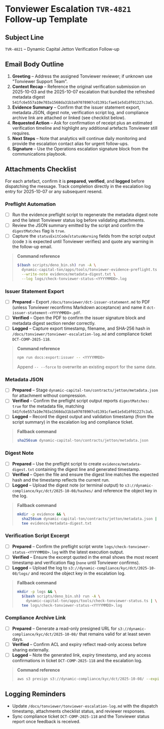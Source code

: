 # Tonviewer Escalation `TVR-4821` Follow-up Template

## Subject Line

`TVR-4821` – Dynamic Capital Jetton Verification Follow-up

## Email Body Outline

1. **Greeting** – Address the assigned Tonviewer reviewer; if unknown use
   "Tonviewer Support Team".
2. **Context Recap** – Reference the original verification submission on
   2025-10-03 and the 2025-10-07 escalation that bundled the refreshed metadata
   digest `541fc6e557a10e703a1568da31b3a97078907cd1391cfae61e5d1df01227c3a5`.
3. **Evidence Summary** – Confirm that the issuer statement export, metadata
   JSON, digest note, verification script log, and compliance archive link are
   attached or linked (see checklist below).
4. **Requested Action** – Ask for confirmation of receipt plus an estimated
   verification timeline and highlight any additional artefacts Tonviewer still
   requires.
5. **Next Steps** – Note that analytics will continue daily monitoring and
   provide the escalation contact alias for urgent follow-ups.
6. **Signature** – Use the Operations escalation signature block from the
   communications playbook.

## Attachments Checklist

For each artefact, confirm it is **prepared**, **verified**, and **logged**
before dispatching the message. Track completion directly in the escalation log
entry for 2025-10-07 or any subsequent resend.

### Preflight Automation

- [ ] Run the evidence preflight script to regenerate the metadata digest note
      and the latest Tonviewer status log before validating attachments.
- [ ] Review the JSON summary emitted by the script and confirm the
      `digestMatches` flag is `true`.
- [ ] Capture the `statusExitCode`/`statusWarning` fields from the script output
      (code `3` is expected until Tonviewer verifies) and quote any warning in
      the follow-up email.

> **Command reference**
>
> ```sh
> $(bash scripts/deno_bin.sh) run -A \
>   dynamic-capital-ton/apps/tools/tonviewer-evidence-preflight.ts \
>   --write-note evidence/metadata-digest.txt \
>   --log logs/check-tonviewer-status-<YYYYMMDD>.log
> ```

### Issuer Statement Export

- [ ] **Prepared** – Export `/docs/tonviewer/dct-issuer-statement.md` to PDF
      (unless Tonviewer reconfirms Markdown acceptance) and name it
      `dct-issuer-statement-<YYYYMMDD>.pdf`.
- [ ] **Verified** – Open the PDF to confirm the issuer signature block and
      metadata digest section render correctly.
- [ ] **Logged** – Capture export timestamp, filename, and SHA-256 hash in
      `/docs/tonviewer/tonviewer-escalation-log.md` and compliance ticket
      `DCT-COMP-2025-118`.

> **Command reference**
>
> ```sh
> npm run docs:export:issuer -- <YYYYMMDD>
> ```
>
> Append `-- --force` to overwrite an existing export for the same date.

### Metadata JSON

- [ ] **Prepared** – Stage `dynamic-capital-ton/contracts/jetton/metadata.json`
      for attachment without compression.
- [ ] **Verified** – Confirm the preflight script output reports
      `digestMatches: true` for the metadata file, matching
      `541fc6e557a10e703a1568da31b3a97078907cd1391cfae61e5d1df01227c3a5`.
- [ ] **Logged** – Record the digest output and validation timestamp (from the
      script summary) in the escalation log and compliance ticket.

> **Fallback command**
>
> ```sh
> sha256sum dynamic-capital-ton/contracts/jetton/metadata.json
> ```

### Digest Note

- [ ] **Prepared** – Use the preflight script to create
      `evidence/metadata-digest.txt` containing the digest line and generated
      timestamp.
- [ ] **Verified** – Open the file and ensure the digest line matches the
      expected hash and the timestamp reflects the current run.
- [ ] **Logged** – Upload the digest note (or terminal output) to
      `s3://dynamic-compliance/kyc/dct/2025-10-08/hashes/` and reference the
      object key in the log.

> **Fallback command**
>
> ```sh
> mkdir -p evidence && \
>   sha256sum dynamic-capital-ton/contracts/jetton/metadata.json | \
>   tee evidence/metadata-digest.txt
> ```

### Verification Script Excerpt

- [ ] **Prepared** – Confirm the preflight script wrote
      `logs/check-tonviewer-status-<YYYYMMDD>.log` with the latest execution
      output.
- [ ] **Verified** – Ensure the excerpt quoted in the email shows the most
      recent timestamp and verification flag (`none` until Tonviewer confirms).
- [ ] **Logged** – Upload the log to
      `s3://dynamic-compliance/kyc/dct/2025-10-08/logs/` and record the object
      key in the escalation log.

> **Fallback command**
>
> ```sh
> mkdir -p logs && \
>   $(bash scripts/deno_bin.sh) run -A \
>     dynamic-capital-ton/apps/tools/check-tonviewer-status.ts | \
>   tee logs/check-tonviewer-status-<YYYYMMDD>.log
> ```

### Compliance Archive Link

- [ ] **Prepared** – Generate a read-only presigned URL for
      `s3://dynamic-compliance/kyc/dct/2025-10-08/` that remains valid for at
      least seven days.
- [ ] **Verified** – Confirm ACL and expiry reflect read-only access before
      sharing externally.
- [ ] **Logged** – Note the generated link, expiry timestamp, and any access
      confirmations in ticket `DCT-COMP-2025-118` and the escalation log.

> **Command reference**
>
> ```sh
> aws s3 presign s3://dynamic-compliance/kyc/dct/2025-10-08/ --expires-in 604800
> ```

## Logging Reminders

- Update `/docs/tonviewer/tonviewer-escalation-log.md` with the dispatch
  timestamp, attachments checklist status, and reviewer responses.
- Sync compliance ticket `DCT-COMP-2025-118` and the Tonviewer status report
  once feedback is received.
